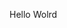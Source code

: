 Hello Wolrd













































































































































































































































































































































































































































































































































































































































































































































































































































































































































































































































































































































































































































































































































